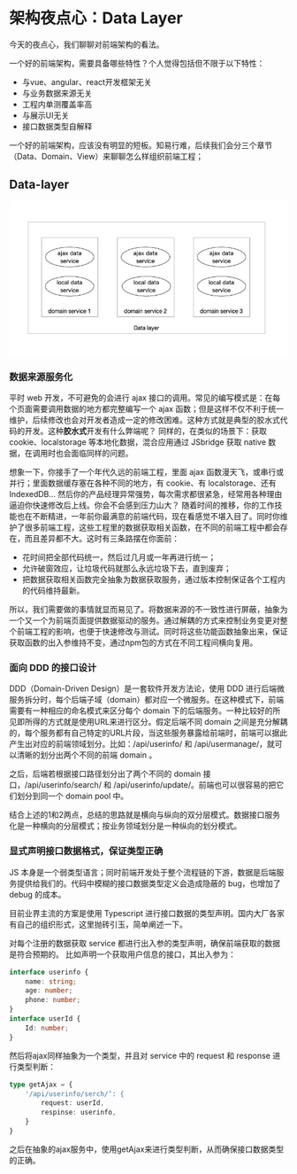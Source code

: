 # 架构夜点心：Data Layer

今天的夜点心，我们聊聊对前端架构的看法。

一个好的前端架构，需要具备哪些特性？个人觉得包括但不限于以下特性：

- 与vue、angular、react开发框架无关
- 与业务数据来源无关
- 工程内单测覆盖率高
- 与展示UI无关
- 接口数据类型自解释

一个好的前端架构，应该没有明显的短板。知易行难，后续我们会分三个章节（Data、Domain、View）来聊聊怎么样组织前端工程；

## Data-layer

![image 1](./assets/14-1.png)

### 数据来源服务化

平时 web 开发，不可避免的会进行 ajax 接口的调用。常见的编写模式是：在每个页面需要调用数据的地方都完整编写一个 ajax 函数；但是这样不仅不利于统一维护，后续修改也会对开发者造成一定的修改困难。这种方式就是典型的胶水式代码的开发。这种**胶水式**开发有什么弊端呢？
同样的，在类似的场景下：获取 cookie、localstorage 等本地化数据，混合应用通过 JSbridge 获取 native 数据，在调用时也会面临同样的问题。

想象一下，你接手了一个年代久远的前端工程，里面 ajax 函数漫天飞，或串行或并行；里面数据缓存塞在各种不同的地方，有 cookie、有 localstorage、还有 IndexedDB… 然后你的产品经理异常强势，每次需求都很紧急，经常用各种理由逼迫你快速修改后上线。你会不会感到压力山大？
随着时间的推移，你的工作技能也在不断精进，一年前你最满意的前端代码，现在看感觉不堪入目了。同时你维护了很多前端工程，这些工程里的数据获取相关函数，在不同的前端工程中都会存在，而且差异都不大。这时有三条路摆在你面前：

- 花时间把全部代码统一，然后过几月或一年再进行统一；
- 允许破窗效应，让垃圾代码就那么永远垃圾下去，直到废弃；
- 把数据获取相关函数完全抽象为数据获取服务，通过版本控制保证各个工程内的代码维持最新。

所以，我们需要做的事情就显而易见了。将数据来源的不一致性进行屏蔽，抽象为一个又一个为前端页面提供数据驱动的服务。通过解耦的方式来控制业务变更对整个前端工程的影响，也便于快速修改与测试。同时将这些功能函数抽象出来，保证获取函数的出入参维持不变，通过npm包的方式在不同工程间横向复用。

### 面向 DDD 的接口设计

DDD（Domain-Driven Design）是一套软件开发方法论，使用 DDD 进行后端微服务拆分时，每个后端子域（domain）都对应一个微服务。在这种模式下，前端需要有一种相应的命名模式来区分每个 domain 下的后端服务。一种比较好的所见即所得的方式就是使用URL来进行区分。假定后端不同 domain 之间是充分解耦的，每个服务都有自己特定的URL片段，当这些服务暴露给前端时，前端可以据此产生出对应的前端领域划分。比如：/api/userinfo/ 和 /api/usermanage/，就可以清晰的划分出两个不同的前端 domain 。

之后，后端若根据接口路径划分出了两个不同的 domain 接口，/api/userinfo/search/ 和 /api/userinfo/update/。前端也可以很容易的把它们划分到同一个 domain pool 中。

结合上述的1和2两点，总结的思路就是横向与纵向的双分层模式。数据接口服务化是一种横向的分层模式；按业务领域划分是一种纵向的划分模式。

### 显式声明接口数据格式，保证类型正确

JS 本身是一个弱类型语言；同时前端开发处于整个流程链的下游，数据是后端服务提供给我们的。代码中模糊的接口数据类型定义会造成隐蔽的 bug，也增加了 debug 的成本。

目前业界主流的方案是使用 Typescript 进行接口数据的类型声明。国内大厂各家有自己的组织形式，这里抛砖引玉，简单阐述一下。

对每个注册的数据获取 service 都进行出入参的类型声明，确保前端获取的数据是符合预期的。
比如声明一个获取用户信息的接口，其出入参为：

``` ts
interface userinfo {
    name: string;
    age: number;
    phone: number;
}
interface userId {
    Id: number;
}
```

然后将ajax同样抽象为一个类型，并且对 service 中的 request 和 response 进行类型判断：

``` ts
type getAjax = {
    '/api/userinfo/serch/‘: {
        request: userId,
        respinse: userinfo,
    }
}
```

之后在抽象的ajax服务中，使用getAjax来进行类型判断，从而确保接口数据类型的正确。
